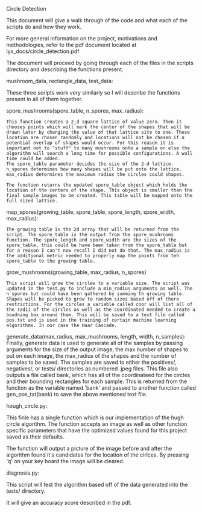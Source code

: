 Circle Detection

This document will give a walk through of the code and what each of the scripts do and how they work. 

For more general information on the project, motivations and methodologies, refer to the pdf document located at lyx_docs/circle_detection.pdf

The document will proceed by going through each of the files in the scripts directory and describing the functions present.

mushroom_data, rectangle_data, test_data:

These three scripts work very similarly so I will describe the functions present in all of them together. 
	
spore_mushrooms(spore_table, n_spores, max_radius):
	
	This function creates a 2_d square lattice of value zero. Then it chooses points which will mark the center of the shapes that will be drawn later by changing the value of that lattice site to one. These location are chosen randomly and locations will not be chosen if a potential overlap of shapes would occur. For this reason it is important not to "stuff" to many mushrooms onto a sample or else the algorithm will search a long time for possible configurations. A wall time could be added.
	The spore_table parameter decides the size of the 2-d lattice. 
	n_spores determines how many shapes will be put onto the lattice.
	max_radius determines the maximum radius the circles could shapes.
	
	The function returns the updated spore_table object which holds the location of the centers of the shape. This object is smaller than the final sample images to be created. This table will be mapped onto the full sized lattice.

map_spores(growing_table, spore_table, spore_length, spore_width, max_radius):

	The growing table is the 2d array that will be returned from the script. The spore_table is the output from the spore_mushrooms function. The spore_length and spore_width are the sizes of the spore_table, this could be have been taken from the spore_table but for a reason I can't now recall I did not do that. The max_radius is the additional metric needed to properly map the points from teh spore_table to the growing table. 

grow_mushrooms(growing_table, max_radius, n_spores)

	This script will grow the circles to a variable size. The script was updated in the test.py to include a min_radius arguments as well. The n_spores but could have been gathered by summing th growing table. 
	Shapes will be picked to grow to random sizes based off of there restrictions. For the circles a variable called coor will list all of the radii of the circles as well as the coordinated needed to create a boudning box around them. This will be saved to a text file called pos.txt and is used in the training of certain machine learning algorithms. In our case the Haar Cascade. 

generate_data(max_radius, max_mushrooms, length, width, n_samples):
	Finally, generate data is used to generate all of the samples by passing arguments for the size of the output image, the max number of shapes to put on each image, the max_radius of the shapes and the number of samples to be saved. 	The samples are saved to either the positives/, negatives/, or tests/ directories as numbered .jpeg files. 
	This file also outputs a file called bank, which has all of the coordinateed for the circles and their bounding rectangles for each sample. This is returned from the function as the variable named 'bank' and passed to another function called gen_pos_txt(bank) to save the above mentioned text file. 

hough_circle.py:

This finle has a single function which is our implementation of the hugh circle algorithm. The function accepts an image as well as other function specific parameters that have the optimized values found for this project saved as their defaults. 

The function will output a picture of the image before and after the algorithm found it's candidates for the location of the cirlces. By pressing 'q' on your key board the image will be cleared. 

diagnosis.py:

This script will test the algorithm based off of the data generated into the tests/ directory. 

It will give an accuracy score described in the pdf. 

